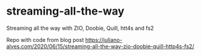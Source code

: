 # streaming-all-the-way

Streaming all the way with ZIO, Doobie, Quill, htt4s and fs2

Repo with code from blog post https://juliano-alves.com/2020/06/15/streaming-all-the-way-zio-doobie-quill-http4s-fs2/